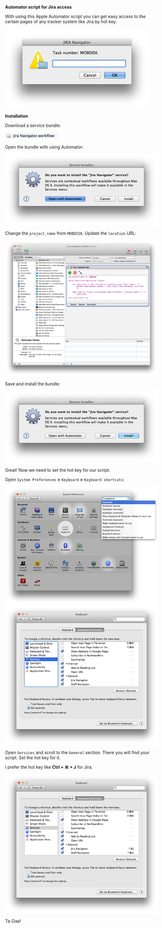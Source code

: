 **Automator script for Jira access**

With using this Apple Automator script you can get easy access to the certain pages of any tracker system like Jira by hot key.

![alt tag](https://github.com/gn0meavp/Jira-Automator/blob/master/readme%20images/Screen%20Shot%202013-02-20%20at%202.59.26.png)


**Installation**

Download a service bundle:

![alt tag](https://github.com/gn0meavp/Jira-Automator/blob/master/readme%20images/Screen%20Shot%202013-02-20%20at%202.31.45.png)

Open the bundle with using Automator:

![alt tag](https://github.com/gn0meavp/Jira-Automator/blob/master/readme%20images/Screen%20Shot%202013-02-20%20at%202.39.33.png)

Change the ```project_name``` from `MOBDISK`. Update the ```location``` URL:

![alt tag](https://github.com/gn0meavp/Jira-Automator/blob/master/readme%20images/Screen%20Shot%202013-02-20%20at%202.39.42.png)

Save and install the bundle:

![alt tag](https://github.com/gn0meavp/Jira-Automator/blob/master/readme%20images/Screen%20Shot%202013-02-20%20at%202.37.57.png)

Great! Now we need to set the hot key for our script.

Open `System Preferences` **>** `Keyboard` **>** `Keyboard shortcuts`:

![alt tag](https://github.com/gn0meavp/Jira-Automator/blob/master/readme%20images/Screen%20Shot%202013-02-20%20at%202.46.00.png) ![alt tag](https://github.com/gn0meavp/Jira-Automator/blob/master/readme%20images/Screen%20Shot%202013-02-20%20at%202.46.39.png)

Open `Services` and scroll to the `General` section. There you will find your script. Set the hot key for it.

I prefer the hot key like **Ctrl + ⌘ + J** for Jira.

![alt tag](https://github.com/gn0meavp/Jira-Automator/blob/master/readme%20images/Screen%20Shot%202013-02-20%20at%202.50.27.png)

Ta-Daa! 
